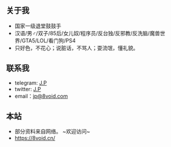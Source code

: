 ## 关于我

- 国家一级退堂鼓鼓手
- 汉语/男♂/双子/85后/女儿奴/程序员/反台独/反邪教/反洗脑/魔兽世界/GTA5/LOL/看门狗/PS4
- 只好色，不花心；说脏话，不骂人；耍流氓，懂礼貌。 

## 联系我

* telegram: [J.P](https://t.me/JUST_Jiang)
* twitter: [J.P](https://twitter.com/jp0id)
* email：<jp@8void.com>

## 本站

* 部分资料来自网络。 ~欢迎访问~
* <https://8void.cn/>
